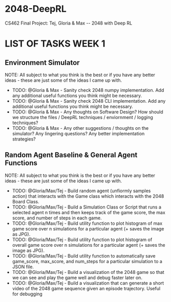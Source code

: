 # 2048-DeepRL
CS462 Final Project: Tej, Gloria &amp; Max -- 2048 with Deep RL

# LIST OF TASKS WEEK 1

## Environment Simulator 
NOTE: All subject to what you think is the best or if you have any better ideas - these are just some of the ideas I came up with. 
- TODO: @Gloria & Max - Sanity check 2048 numpy implementation. Add any additional useful functions you think might be necessary.
- TODO: @Gloria & Max - Sanity check 2048 CLI implementation. Add any additional useful functions you think might be necessary.
- TODO: @Gloria & Max - Any thoughts on Software Design? How should we structure the files / DeepRL techniques / enviornment / logging techniques?
- TODO: @Gloria & Max - Any other suggestions / thoughts on the simulator? Any lingering questions? Any better implementation strategies?

## Random Agent Baseline & General Agent Functions
NOTE: All subject to what you think is the best or if you have any better ideas - these are just some of the ideas I came up with. 
- TODO: @Gloria/Max/Tej - Build random agent (unfiormly samples action) that interacts with the Game class which interacts with the 2048 Board Class. 
- TODO: @Gloria/Max/Tej - Build a Simulation Class or Script that runs a selected agent n times and then keeps track of the game score, the max score, and number of steps in each game.
- TODO: @Gloria/Max/Tej - Build utility function to plot histogram of max game score over n simulations for a particular agent (+ saves the image as JPG). 
- TODO: @Gloria/Max/Tej - Build utility function to plot histogram of overall game score over n simulations for a particular agent (+ saves the image as JPG). 
- TODO: @Gloria/Max/Tej - Build utility function to automatically save game_score, max_score, and num_steps for a particular simulation to a JSON file. 
- TODO: @Gloria/Max/Tej - Build a visualization of the 2048 game so that we can see and play the game well and debug faster later on.
- TODO: @Gloria/Max/Tej - Build a visualization that can generate a short video of the 2048 game sequence given an episode trajectory. Useful for debugging
